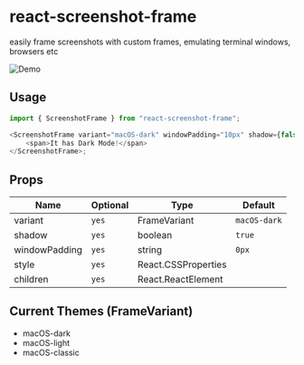 # react-screenshot-frame

easily frame screenshots with custom frames, emulating terminal windows, browsers etc

![Demo](https://i.imgur.com/lTLo4BY.png)

## Usage

```javascript
import { ScreenshotFrame } from "react-screenshot-frame";

<ScreenshotFrame variant="macOS-dark" windowPadding="10px" shadow={false}>
    <span>It has Dark Mode!</span>
</ScreenshotFrame>;
```

## Props

| Name          | Optional | Type                | Default      |
| ------------- | -------- | ------------------- | ------------ |
| variant       | `yes`    | FrameVariant        | `macOS-dark` |
| shadow        | `yes`    | boolean             | `true`       |
| windowPadding | `yes`    | string              | `0px`        |
| style         | `yes`    | React.CSSProperties |              |
| children      | `yes`    | React.ReactElement  |              |

## Current Themes (FrameVariant)

-   macOS-dark
-   macOS-light
-   macOS-classic
